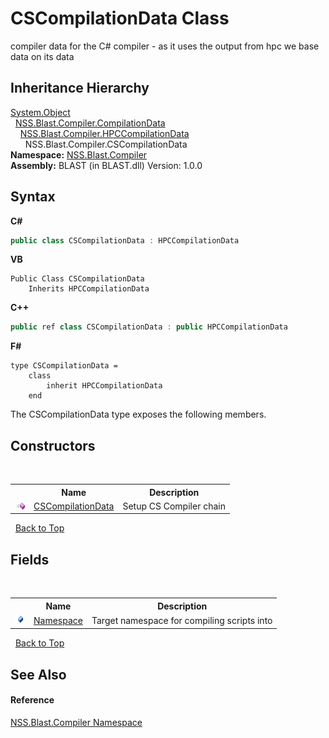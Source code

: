 # CSCompilationData Class
 

compiler data for the C# compiler - as it uses the output from hpc we base data on its data


## Inheritance Hierarchy
<a href="https://docs.microsoft.com/dotnet/api/system.object" target="_blank" rel="noopener noreferrer">System.Object</a><br />&nbsp;&nbsp;<a href="52667f7e-8dc6-6543-e265-fdc90d6834fa">NSS.Blast.Compiler.CompilationData</a><br />&nbsp;&nbsp;&nbsp;&nbsp;<a href="383f9bef-dc6b-ffde-7f1e-9c11fe9a9708">NSS.Blast.Compiler.HPCCompilationData</a><br />&nbsp;&nbsp;&nbsp;&nbsp;&nbsp;&nbsp;NSS.Blast.Compiler.CSCompilationData<br />
**Namespace:**&nbsp;<a href="26a25caa-f50b-92ad-f15c-dbb9db1493ae">NSS.Blast.Compiler</a><br />**Assembly:**&nbsp;BLAST (in BLAST.dll) Version: 1.0.0

## Syntax

**C#**<br />
``` C#
public class CSCompilationData : HPCCompilationData
```

**VB**<br />
``` VB
Public Class CSCompilationData
	Inherits HPCCompilationData
```

**C++**<br />
``` C++
public ref class CSCompilationData : public HPCCompilationData
```

**F#**<br />
``` F#
type CSCompilationData =  
    class
        inherit HPCCompilationData
    end
```

The CSCompilationData type exposes the following members.


## Constructors
&nbsp;<table><tr><th></th><th>Name</th><th>Description</th></tr><tr><td>![Public method](media/pubmethod.gif "Public method")</td><td><a href="85ba5974-cdd6-9e5e-c224-e333812a3b47">CSCompilationData</a></td><td>
Setup CS Compiler chain</td></tr></table>&nbsp;
<a href="#cscompilationdata-class">Back to Top</a>

## Fields
&nbsp;<table><tr><th></th><th>Name</th><th>Description</th></tr><tr><td>![Public field](media/pubfield.gif "Public field")</td><td><a href="62356d6d-776b-354c-198d-9300b0c094bf">Namespace</a></td><td>
Target namespace for compiling scripts into</td></tr></table>&nbsp;
<a href="#cscompilationdata-class">Back to Top</a>

## See Also


#### Reference
<a href="26a25caa-f50b-92ad-f15c-dbb9db1493ae">NSS.Blast.Compiler Namespace</a><br />